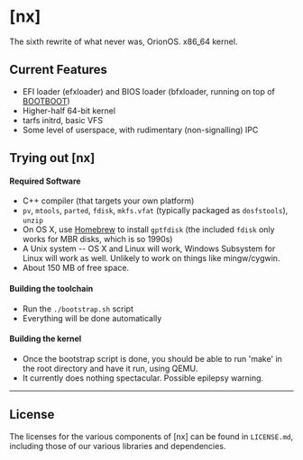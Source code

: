 # [nx] #

The sixth rewrite of what never was, OrionOS. x86_64 kernel.


## Current Features ##
- EFI loader (efxloader) and BIOS loader (bfxloader, running on top of [BOOTBOOT](https://gitlab.com/bztsrc/bootboot))
- Higher-half 64-bit kernel
- tarfs initrd, basic VFS
- Some level of userspace, with rudimentary (non-signalling) IPC


## Trying out [nx] ##
#### Required Software ####
- C++ compiler (that targets your own platform)
- `pv`, `mtools`, `parted`, `fdisk`, `mkfs.vfat` (typically packaged as `dosfstools`), `unzip`
- On OS X, use [Homebrew](https://brew.sh) to install `gptfdisk` (the included `fdisk` only works for MBR disks, which is so 1990s)
- A Unix system -- OS X and Linux will work, Windows Subsystem for Linux will work as well. Unlikely to work on things like mingw/cygwin.
- About 150 MB of free space.


#### Building the toolchain ####
- Run the `./bootstrap.sh` script
- Everything will be done automatically


#### Building the kernel ####
- Once the bootstrap script is done, you should be able to run 'make' in the root directory and have it run, using QEMU.
- It currently does nothing spectacular. Possible epilepsy warning.



-----------------------

## License ##

The licenses for the various components of \[nx\] can be found in `LICENSE.md`, including those of our various libraries and dependencies.






